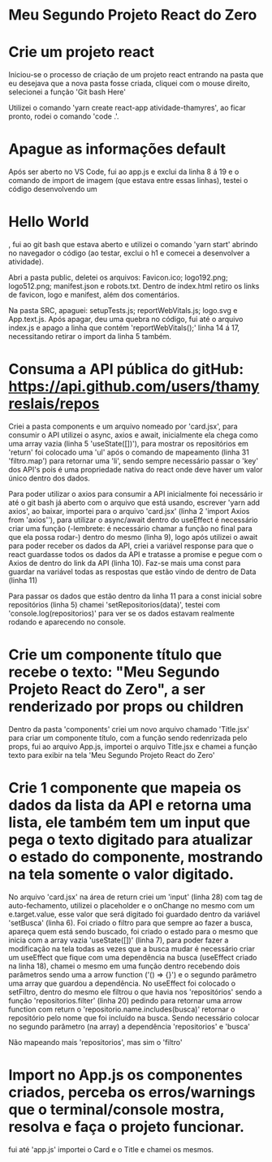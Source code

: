 # Meu Segundo Projeto React do Zero

# Crie um projeto react
Iniciou-se o processo de criação de um projeto react entrando na pasta que eu desejava que a nova pasta fosse criada, cliquei com o mouse direito, selecionei a função 'Git bash Here'

Utilizei o comando 'yarn create react-app atividade-thamyres', ao ficar pronto, rodei o comando 'code .'.

# Apague as informações default
Após ser aberto no VS Code, fui ao app.js e exclui da linha 8 á 19 e o comando de import de imagem (que estava entre essas linhas), testei o código desenvolvendo um <h1>Hello World</h1>, fui ao git bash que estava aberto e utilizei o comando 'yarn start' abrindo no navegador o código (ao testar, exclui o h1 e comecei a desenvolver a atividade).

Abri a pasta public, deletei os arquivos: Favicon.ico; logo192.png; logo512.png; manifest.json e robots.txt. Dentro de index.html  retiro os links de favicon, logo e manifest, além dos comentários.

Na pasta SRC, apaguei: setupTests.js; reportWebVitals.js; logo.svg e App.text.js.   Após apagar, deu uma quebra no código, fui até o arquivo index.js e apago a linha que contém 'reportWebVitals();' linha 14 á 17, necessitando retirar o import da linha 5 também. 

# Consuma a API pública do gitHub: https://api.github.com/users/thamyreslais/repos

Criei a pasta components e um arquivo nomeado por 'card.jsx', para consumir o API utilizei o async, axios e await, inicialmente ela chega como uma array vazia (linha 5 'useState([])'), para mostrar os repositórios em 'return' foi colocado uma 'ul'  após o comando de mapeamento (linha 31 'filtro.map') para retornar uma 'li', sendo sempre necessário passar o 'key' dos API's pois é uma propriedade nativa do react onde deve haver um valor único dentro dos dados.

Para poder utilizar o axios para consumir a API inicialmente foi necessário ir até o git bash já aberto com o arquivo que está usando, escrever 'yarn add axios', ao baixar, importei para o arquivo 'card.jsx' (linha 2 'import Axios  from 'axios''), para utilizar o async/await dentro do useEffect é necessário criar uma função (-lembrete: é necessário chamar a função no final para que ela possa rodar-) dentro do mesmo (linha 9), logo após utilizei o await para poder receber os dados da API, criei a variável response para que o react guardasse todos os dados da API e tratasse a promise e pegue com o Axios de dentro do link da API (linha 10). 
 Faz-se mais uma const para guardar na variável todas as respostas que estão vindo de dentro de Data (linha 11)

 Para passar os dados que estão dentro da linha 11 para a const inicial sobre repositórios (linha 5) chamei 'setRepositorios(data)', testei com 'console.log(repositorios)' para ver se os dados estavam realmente rodando e aparecendo no console.

 # Crie um componente título que recebe o texto: "Meu Segundo Projeto React do Zero", a ser renderizado por props ou children

 Dentro da pasta 'components' criei um novo arquivo chamado 'Title.jsx' para criar um componente título, com a função sendo redenrizada pelo props, fui ao arquivo App.js, importei o arquivo Title.jsx e chamei a função texto para exibir na tela 'Meu Segundo Projeto React do Zero'

 # Crie 1 componente que mapeia os dados da lista da API e retorna uma lista, ele também tem um input que pega o texto digitado para atualizar o estado do componente, mostrando na tela somente o valor digitado.

 No arquivo 'card.jsx' na área de return criei um 'input' (linha 28) com tag de auto-fechamento, utilizei o placeholder e o onChange no mesmo com um e.target.value, esse valor que será digitado foi guardado dentro da variável 'setBusca' (linha 6). 
    Foi criado o filtro para que sempre ao fazer a busca, apareça quem está sendo buscado, foi criado o estado para o mesmo que inicia com a array vazia 'useState([])' (linha 7), para poder fazer a modificação na tela todas as vezes que a busca mudar é necessário criar um useEffect que fique com uma dependência na busca (useEffect criado na linha 18), chamei o mesmo em uma função dentro recebendo dois parâmetros sendo uma a arrow function ('() => {}') e o segundo parâmetro uma array que guardou a dependência. 
        No useEffect foi colocado o setFiltro, dentro do mesmo ele filtrou o que havia nos 'repositórios' sendo a função 'repositorios.filter' (linha 20) pedindo para retornar uma arrow function com return o 'repositorio.name.includes(busca)' retornar o repositório pelo nome que foi incluído na busca.
        Sendo necessário colocar no segundo parâmetro (na array) a dependência 'repositorios' e 'busca'

Não mapeando mais 'repositorios', mas sim o 'filtro'

# Import no App.js os componentes criados, perceba os erros/warnings que o terminal/console mostra, resolva e faça o projeto funcionar.

fui até 'app.js' importei o Card e o Title e chamei os mesmos.